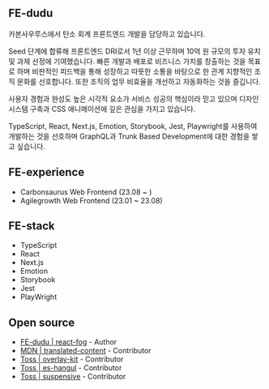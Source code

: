 ## FE-dudu
카본사우루스에서 탄소 회계 프론트엔드 개발을 담당하고 있습니다.

Seed 단계에 합류해 프론트엔드 DRI로서 1년 이상 근무하며 10억 원 규모의 투자 유치 및 과제 선정에 기여했습니다. 빠른 개발과 배포로 비즈니스 가치를 창출하는 것을 목표로 하며 비판적인 피드백을 통해 성장하고 따뜻한 소통을 바탕으로 한 관계 지향적인 조직 문화를 선호합니다. 또한 조직의 업무 비효율을 개선하고 자동화하는 것을 즐깁니다.

사용자 경험과 완성도 높은 시각적 요소가 서비스 성공의 핵심이라 믿고 있으며 디자인 시스템 구축과 CSS 애니메이션에 깊은 관심을 가지고 있습니다.

TypeScript, React, Next.js, Emotion, Storybook, Jest, Playwright를 사용하여 개발하는 것을 선호하며 GraphQL과 Trunk Based Development에 대한 경험을 쌓고 싶습니다.


## FE-experience
- Carbonsaurus Web Frontend (23.08 ~ )
- Agilegrowth Web Frontend (23.01 ~ 23.08)

  
## FE-stack
- TypeScript
- React
- Next.js
- Emotion
- Storybook
- Jest
- PlayWright

## Open source
- [FE-dudu | react-fog](https://www.npmjs.com/package/react-fog) - Author
- [MDN | translated-content](https://github.com/mdn/translated-content/pulls?q=is%3Apr+is%3Aclosed+author%3Afe-dudu) - Contributor
- [Toss | overlay-kit](https://github.com/toss/overlay-kit/pulls?q=is%3Apr+author%3Afe-dudu) - Contributor
- [Toss | es-hangul](https://github.com/toss/es-hangul/pulls?q=is%3Apr+author%3Afe-dudu) - Contributor
- [Toss | suspensive](https://github.com/toss/suspensive/pulls?q=is%3Apr+author%3Afe-dudu) - Contributor


